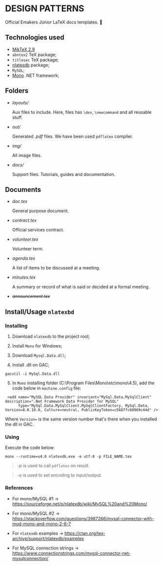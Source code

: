 # DESIGN PATTERNS

Official Emakers Júnior LaTeX docs templates. 💜

## Technologies used 

- [MikTeX 2.9](https://miktex.org/download)
- `abntex2` TeX package;
- `titlesec` TeX package;
- [nlatexdb](https://ctan.org/pkg/nlatexdb) package;
- `MySQL`;
- [Mono](https://www.mono-project.com/) .NET framework;


## Folders
- *layouts/*

    Aux files to include. Here, files has `\dev`, `\newcommand` and all reusable stuff.

- *out/*

    Generated *.pdf* files.  We have been used `pdflatex` compiler.

- *img/*
    
    All image files.

- *docs/*
    
    Support files. Tutorials, guides and documentation.

## Documents

- _doc.tex_
    
    General purpose document. 

- _contract.tex_
    
    Official services contract.

- _volunteer.tex_
    
    Volunteer term.

- _agenda.tex_

    A list of items to be discussed at a meeting.

- _minutes.tex_
     
    A summary or record of what is said or decided at a formal meeting.

- _~~announcement.tex~~_


## Install/Usage `nlatexbd`

### Installing

1. Download `nlatexdb` to the project root;

2. Install `Mono` for Windows;

3. Download `Mysql.Data.dll`;

4. Install .dll on GAC;

```
gacutil -i MySql.Data.dll 
```

5. In `Mono` installing folder (C:\Program Files\Mono\etc\mono\4.5), add the code below in `machine.config` file:

```
 <add name="MySQL Data Provider" invariant="MySql.Data.MySqlClient" description=".Net Framework Data Provider for MySQL" 
      type="MySql.Data.MySqlClient.MySqlClientFactory, MySql.Data, Version=8.0.10.0, Culture=neutral, PublicKeyToken=c5687fc88969c44d" />
```

Where `Version=` is the same version number that's there when you installed the dll in GAC.



### Using

Execute the code below:

```
mono --runtime=v4.0 nlatexdb.exe -e utf-8 -p FILE_NAME.tex
```

> *-p* is used to call `pdflatex` on result.

> *-e* is used to set encoding to input/output.

### References

- For mono/MySQL #1 -> https://sourceforge.net/p/nlatexdb/wiki/MySQL%20and%20Mono/

- For mono/MySQL #2 -> https://stackoverflow.com/questions/3987266/mysql-connector-with-mod-mono-and-mono-2-6-7

- For `nlatexdb` examples -> https://ctan.org/tex-archive/support/nlatexdb/examples

- For MySQL connection strings -> https://www.connectionstrings.com/mysql-connector-net-mysqlconnection/



